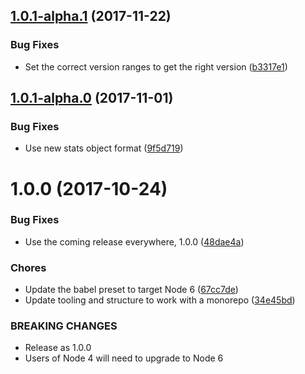 <a name="1.0.1-alpha.1"></a>
## [1.0.1-alpha.1](https://github.com/rocjs/roc-extensions/tree/master/packages/roc-package-webpack-node-dev/compare/v1.0.0...v1.0.1-alpha.1) (2017-11-22)


### Bug Fixes

* Set the correct version ranges to get the right version ([b3317e1](https://github.com/rocjs/roc-extensions/tree/master/packages/roc-package-webpack-node-dev/commit/b3317e1))



<a name="1.0.1-alpha.0"></a>
## [1.0.1-alpha.0](https://github.com/rocjs/roc-extensions/tree/master/packages/roc-package-webpack-node-dev/compare/v1.0.0...v1.0.1-alpha.0) (2017-11-01)


### Bug Fixes

* Use new stats object format ([9f5d719](https://github.com/rocjs/roc-extensions/tree/master/packages/roc-package-webpack-node-dev/commit/9f5d719))



<a name="1.0.0"></a>
# 1.0.0 (2017-10-24)


### Bug Fixes

* Use the coming release everywhere, 1.0.0 ([48dae4a](https://github.com/rocjs/roc-extensions/tree/master/packages/roc-package-webpack-node-dev/commit/48dae4a))


### Chores

* Update the babel preset to target Node 6 ([67cc7de](https://github.com/rocjs/roc-extensions/tree/master/packages/roc-package-webpack-node-dev/commit/67cc7de))
* Update tooling and structure to work with a monorepo ([34e45bd](https://github.com/rocjs/roc-extensions/tree/master/packages/roc-package-webpack-node-dev/commit/34e45bd))


### BREAKING CHANGES

* Release as 1.0.0
* Users of Node 4 will need to upgrade to Node 6



